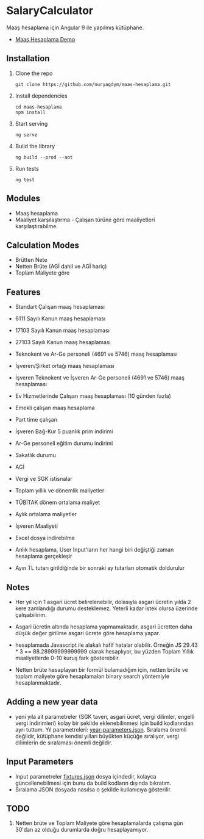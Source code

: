# SalaryCalculator

Maaş hesaplama için Angular 9 ile yapılmış kütüphane.

* [Maaş Hesaplama Demo](http://mustapayev.com/maas-hesaplama/)

## Installation

1. Clone the repo

    ```shell
    git clone https://github.com/nuryagdym/maas-hesaplama.git
    ```
2.  Install dependencies

    ```shell
    cd maas-hesaplama
    npm install
    ```
3.  Start serving

    ```shell
    ng serve
    ```
4. Build the library

    ```shell
    ng build --prod --aot
    ```
5. Run tests

    ```shell
    ng test
    ```
## Modules
- Maaş hesaplama
- Maaliyet karşılaştırma - Çalışan türüne göre maaliyetleri karşılaştırabilme.

## Calculation Modes

- Brütten Nete
- Netten Brüte (AGİ dahil ve AGİ hariç)
- Toplam Maliyete göre

## Features

- Standart Çalışan maaş hesaplaması
- 6111 Sayılı Kanun maaş hesaplaması
- 17103 Sayılı Kanun maaş hesaplaması
- 27103 Sayılı Kanun maaş hesaplaması
- Teknokent ve Ar-Ge personeli (4691 ve 5746) maaş hesaplaması
- İşveren/Şirket ortağı maaş hesaplaması
- İşveren Teknokent ve İşveren Ar-Ge personeli (4691 ve 5746) maaş hesaplaması
- Ev Hizmetlerinde Çalışan maaş hesaplaması (10 günden fazla)
- Emekli çalışan maaş hesaplama


- Part time çalışan
- İşveren Bağ-Kur 5 puanlık prim indirimi
- Ar-Ge personeli eğitim durumu indirimi
- Sakatlık durumu
- AGİ
- Vergi ve SGK istisnalar
- Toplam yıllık ve dönemlik maliyetler
- TÜBİTAK dönem ortalama maliyet
- Aylık ortalama maliyetler
- İşveren Maaliyeti
- Excel dosya indirebilme
- Anlık hesaplama, User Input'ların her hangi biri değiştiği zaman hesaplama gerçekleşir
- Ayın TL tutarı girildiğinde bir sonraki ay tutarları otomatik doldurulur

## Notes

- Her yıl için 1 asgari ücret belirelenebilir, dolasıyla asgari ücretin yılda 2 kere zamlandığı durumu desteklemez. Yeterli kadar istek olursa üzerinde çalışabilirim.

- Asgari ücretin altında hesaplama yapmamaktadır, asgari ücretten daha düşük değer girilirse asgari ücrete göre hesaplama yapar.

- hesaplamada Javascript ile alakalı hafif hatalar olabilir. Örneğin JS 29.43 * 3 == 88.28999999999999 olarak hesaplıyor, bu yüzden Toplam Yıllık maaliyetlerde 0-10 kuruş fark gösterebilir.

- Netten brüte hesaplayan bir formül bulamadığım için, netten brüte ve toplam maliyete göre hesaplamaları binary search yöntemiyle hesaplanmaktadır.

## Adding a new year data

- yeni yıla ait parametreler (SGK taven, asgari ücret, vergi dilimler, engelli vergi indirimleri) kolay bir şekilde eklenebilinmesi için build kodlarından ayrı tuttum. 
Yıl parametreleri: [year-parameters.json](src/assets/year-parameters.json). 
Sıralama önemli değildir, kütüphane kendisi yılları büyükten küçüğe sıralıyor, vergi dilimlerin de sıralaması önemli değildir.

## Input Parameters

- Input parametreler [fixtures.json](src/assets/fixtures.json) dosya içindedir, kolayca güncellenebilmesi için bunu da build kodların dışında bıkratım.
- Sıralama JSON dosyada nasılsa o şekilde kullanıcıya gösterilir.

## TODO
1. Netten brüte ve Toplam Maliyete göre hesaplamalarda çalışma gün 30'dan az olduğu durumlarda doğru hesaplayamıyor.
